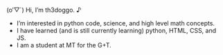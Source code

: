 (o′▽`) Hi, I’m th3doggo. ♪
- I’m interested in python code, science, and high level math concepts.
- I have learned (and is still currently learning) python, HTML, CSS, and JS. 
- I am a student at MT for the G+T.
